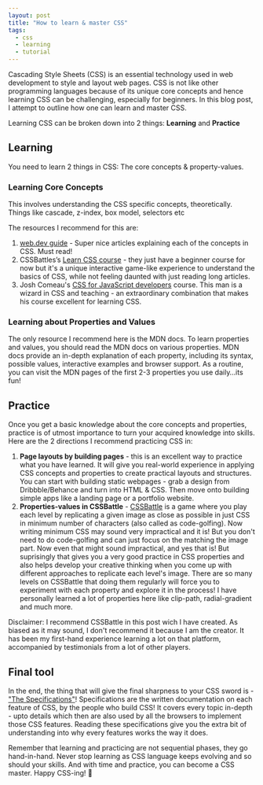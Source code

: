 ```yaml
---
layout: post
title: "How to learn & master CSS"
tags:
  - css
  - learning
  - tutorial
---
```


Cascading Style Sheets (CSS) is an essential technology used in web development to style and layout web pages. CSS is not like other programming languages because of its unique core concepts and hence learning CSS can be challenging, especially for beginners. In this blog post, I attempt to outline how one can learn and master CSS.

Learning CSS can be broken down into 2 things: **Learning** and **Practice**

## Learning

You need to learn 2 things in CSS: The core concepts & property-values.

### Learning Core Concepts

This involves understanding the CSS specific concepts, theoretically. Things like cascade, z-index, box model, selectors etc

The resources I recommend for this are:

1. [web.dev guide](https://web.dev/learn/css) - Super nice articles explaining each of the concepts in CSS. Must read!
2. CSSBattles’s [Learn CSS course](https://cssbattle.dev/learn) - they just have a beginner course for now but it's a unique interactive game-like experience to understand the basics of CSS, while not feeling daunted with just reading long articles.
3. Josh Comeau's [CSS for JavaScript developers](https://css-for-js.dev/) course. This man is a wizard in CSS and teaching - an extraordinary combination that makes his course excellent for learning CSS.

### Learning about Properties and Values

The only resource I recommend here is the MDN docs. To learn properties and values, you should read the MDN docs on various properties. MDN docs provide an in-depth explanation of each property, including its syntax, possible values, interactive examples and browser support. As a routine, you can visit the MDN pages of the first 2-3 properties you use daily…its fun!

## Practice

Once you get a basic knowledge about the core concepts and properties, practice is of utmost importance to turn your acquired knowledge into skills. Here are the 2 directions I recommend practicing CSS in:

1. **Page layouts by building pages** - this is an excellent way to practice what you have learned. It will give you real-world experience in applying CSS concepts and properties to create practical layouts and structures. You can start with building static webpages - grab a design from Dribbble/Behance and turn into HTML & CSS. Then move onto building simple apps like a landing page or a portfolio website.
2. **Properties-values in CSSBattle** - [CSSBattle](https://cssbattle.dev) is a game where you play each level by replicating a given image as close as possible in just CSS in minimum number of characters (also called as code-golfing). Now writing minimum CSS may sound very impractical and it is! But you don't need to do code-golfing and can just focus on the matching the image part. Now even that might sound impractical, and yes that is! But suprisingly that gives you a very good practice in CSS properties and also helps develop your creative thinking when you come up with different approaches to replicate each level's image. There are so many levels on CSSBattle that doing them regularly will force you to experiment with each property and explore it in the process! I have personally learned a lot of properties here like clip-path, radial-gradient and much more.

<div class="info-box">
Disclaimer: I recommend CSSBattle in this post wich I have created. As biased as it may sound, I don't recommend it because I am the creator. It has been my first-hand experience learning a lot on that platform, accompanied by testimonials from a lot of other players.
</div>

## Final tool

In the end, the thing that will give the final sharpness to your CSS sword is - ["The Specifications"](https://drafts.csswg.org/)! Specifications are the written documentation on each feature of CSS, by the people who build CSS! It covers every topic in-depth - upto details which then are also used by all the browsers to implement those CSS features. Reading these specifications give you the extra bit of understanding into why every features works the way it does.

Remember that learning and practicing are not sequential phases, they go hand-in-hand. Never stop learning as CSS language keeps evolving and so should your skills. And with time and practice, you can become a CSS master. Happy CSS-ing! 👋
